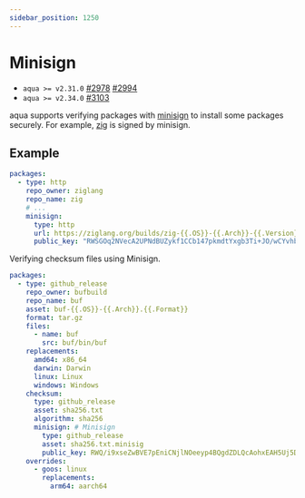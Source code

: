 ```yaml
---
sidebar_position: 1250
---
```


# Minisign

- `aqua >= v2.31.0` [#2978](https://github.com/aquaproj/aqua/pull/2978) [#2994](https://github.com/aquaproj/aqua/pull/2994)
- `aqua >= v2.34.0` [#3103](https://github.com/aquaproj/aqua/pull/3103)

aqua supports verifying packages with [minisign](https://github.com/jedisct1/minisign) to install some packages securely.
For example, [zig](https://ziglang.org/download/) is signed by minisign.

## Example

```yaml
packages:
  - type: http
    repo_owner: ziglang
    repo_name: zig
    # ...
    minisign:
      type: http
      url: https://ziglang.org/builds/zig-{{.OS}}-{{.Arch}}-{{.Version}}.{{.Format}}.minisig
      public_key: "RWSGOq2NVecA2UPNdBUZykf1CCb147pkmdtYxgb3Ti+JO/wCYvhbAb/U"
```

Verifying checksum files using Minisign.

```yaml
packages:
  - type: github_release
    repo_owner: bufbuild
    repo_name: buf
    asset: buf-{{.OS}}-{{.Arch}}.{{.Format}}
    format: tar.gz
    files:
      - name: buf
        src: buf/bin/buf
    replacements:
      amd64: x86_64
      darwin: Darwin
      linux: Linux
      windows: Windows
    checksum:
      type: github_release
      asset: sha256.txt
      algorithm: sha256
      minisign: # Minisign
        type: github_release
        asset: sha256.txt.minisig
        public_key: RWQ/i9xseZwBVE7pEniCNjlNOeeyp4BQgdZDLQcAohxEAH5Uj5DEKjv6
    overrides:
      - goos: linux
        replacements:
          arm64: aarch64
```
